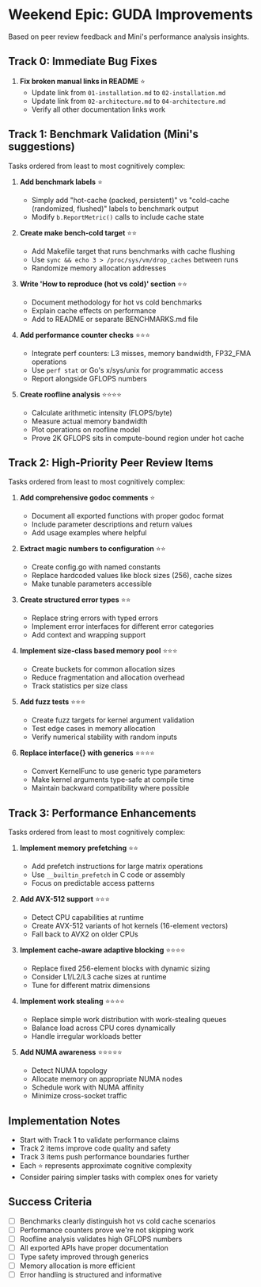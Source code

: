 # Weekend Epic: GUDA Improvements

Based on peer review feedback and Mini's performance analysis insights.

## Track 0: Immediate Bug Fixes

1. **Fix broken manual links in README** ⭐
   - Update link from `01-installation.md` to `02-installation.md`
   - Update link from `02-architecture.md` to `04-architecture.md`
   - Verify all other documentation links work

## Track 1: Benchmark Validation (Mini's suggestions)

Tasks ordered from least to most cognitively complex:

1. **Add benchmark labels** ⭐
   - Simply add "hot-cache (packed, persistent)" vs "cold-cache (randomized, flushed)" labels to benchmark output
   - Modify `b.ReportMetric()` calls to include cache state

2. **Create make bench-cold target** ⭐⭐
   - Add Makefile target that runs benchmarks with cache flushing
   - Use `sync && echo 3 > /proc/sys/vm/drop_caches` between runs
   - Randomize memory allocation addresses

3. **Write 'How to reproduce (hot vs cold)' section** ⭐⭐
   - Document methodology for hot vs cold benchmarks
   - Explain cache effects on performance
   - Add to README or separate BENCHMARKS.md file

4. **Add performance counter checks** ⭐⭐⭐
   - Integrate perf counters: L3 misses, memory bandwidth, FP32_FMA operations
   - Use `perf stat` or Go's x/sys/unix for programmatic access
   - Report alongside GFLOPS numbers

5. **Create roofline analysis** ⭐⭐⭐⭐
   - Calculate arithmetic intensity (FLOPS/byte)
   - Measure actual memory bandwidth
   - Plot operations on roofline model
   - Prove 2K GFLOPS sits in compute-bound region under hot cache

## Track 2: High-Priority Peer Review Items

Tasks ordered from least to most cognitively complex:

1. **Add comprehensive godoc comments** ⭐
   - Document all exported functions with proper godoc format
   - Include parameter descriptions and return values
   - Add usage examples where helpful

2. **Extract magic numbers to configuration** ⭐⭐
   - Create config.go with named constants
   - Replace hardcoded values like block sizes (256), cache sizes
   - Make tunable parameters accessible

3. **Create structured error types** ⭐⭐
   - Replace string errors with typed errors
   - Implement error interfaces for different error categories
   - Add context and wrapping support

4. **Implement size-class based memory pool** ⭐⭐⭐
   - Create buckets for common allocation sizes
   - Reduce fragmentation and allocation overhead
   - Track statistics per size class

5. **Add fuzz tests** ⭐⭐⭐
   - Create fuzz targets for kernel argument validation
   - Test edge cases in memory allocation
   - Verify numerical stability with random inputs

6. **Replace interface{} with generics** ⭐⭐⭐⭐
   - Convert KernelFunc to use generic type parameters
   - Make kernel arguments type-safe at compile time
   - Maintain backward compatibility where possible

## Track 3: Performance Enhancements

Tasks ordered from least to most cognitively complex:

1. **Implement memory prefetching** ⭐⭐
   - Add prefetch instructions for large matrix operations
   - Use `__builtin_prefetch` in C code or assembly
   - Focus on predictable access patterns

2. **Add AVX-512 support** ⭐⭐⭐
   - Detect CPU capabilities at runtime
   - Create AVX-512 variants of hot kernels (16-element vectors)
   - Fall back to AVX2 on older CPUs

3. **Implement cache-aware adaptive blocking** ⭐⭐⭐⭐
   - Replace fixed 256-element blocks with dynamic sizing
   - Consider L1/L2/L3 cache sizes at runtime
   - Tune for different matrix dimensions

4. **Implement work stealing** ⭐⭐⭐⭐
   - Replace simple work distribution with work-stealing queues
   - Balance load across CPU cores dynamically
   - Handle irregular workloads better

5. **Add NUMA awareness** ⭐⭐⭐⭐⭐
   - Detect NUMA topology
   - Allocate memory on appropriate NUMA nodes
   - Schedule work with NUMA affinity
   - Minimize cross-socket traffic

## Implementation Notes

- Start with Track 1 to validate performance claims
- Track 2 items improve code quality and safety
- Track 3 items push performance boundaries further
- Each ⭐ represents approximate cognitive complexity
- Consider pairing simpler tasks with complex ones for variety

## Success Criteria

- [ ] Benchmarks clearly distinguish hot vs cold cache scenarios
- [ ] Performance counters prove we're not skipping work
- [ ] Roofline analysis validates high GFLOPS numbers
- [ ] All exported APIs have proper documentation
- [ ] Type safety improved through generics
- [ ] Memory allocation is more efficient
- [ ] Error handling is structured and informative